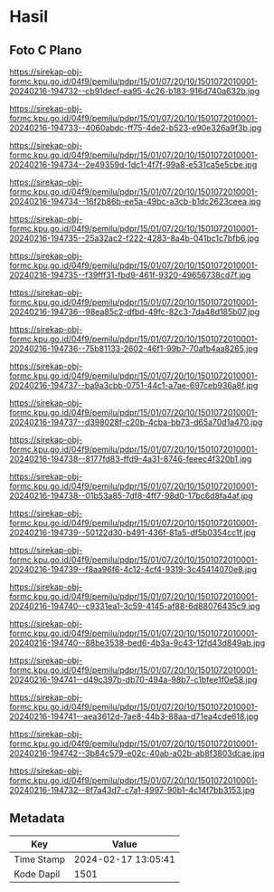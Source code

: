 # Hasil

## Foto C Plano

https://sirekap-obj-formc.kpu.go.id/04f9/pemilu/pdpr/15/01/07/20/10/1501072010001-20240216-194732--cb91decf-ea95-4c26-b183-916d740a632b.jpg

https://sirekap-obj-formc.kpu.go.id/04f9/pemilu/pdpr/15/01/07/20/10/1501072010001-20240216-194733--4060abdc-ff75-4de2-b523-e90e326a9f3b.jpg

https://sirekap-obj-formc.kpu.go.id/04f9/pemilu/pdpr/15/01/07/20/10/1501072010001-20240216-194734--2e49359d-1dc1-4f7f-99a8-e531ca5e5cbe.jpg

https://sirekap-obj-formc.kpu.go.id/04f9/pemilu/pdpr/15/01/07/20/10/1501072010001-20240216-194734--16f2b86b-ee5a-49bc-a3cb-b1dc2623ceea.jpg

https://sirekap-obj-formc.kpu.go.id/04f9/pemilu/pdpr/15/01/07/20/10/1501072010001-20240216-194735--25a32ac2-f222-4283-8a4b-041bc1c7bfb6.jpg

https://sirekap-obj-formc.kpu.go.id/04f9/pemilu/pdpr/15/01/07/20/10/1501072010001-20240216-194735--f39fff31-fbd9-461f-9320-49656738cd7f.jpg

https://sirekap-obj-formc.kpu.go.id/04f9/pemilu/pdpr/15/01/07/20/10/1501072010001-20240216-194736--98ea85c2-dfbd-49fc-82c3-7da48d185b07.jpg

https://sirekap-obj-formc.kpu.go.id/04f9/pemilu/pdpr/15/01/07/20/10/1501072010001-20240216-194736--75b81133-2602-46f1-99b7-70afb4aa8265.jpg

https://sirekap-obj-formc.kpu.go.id/04f9/pemilu/pdpr/15/01/07/20/10/1501072010001-20240216-194737--ba9a3cbb-0751-44c1-a7ae-697ceb936a8f.jpg

https://sirekap-obj-formc.kpu.go.id/04f9/pemilu/pdpr/15/01/07/20/10/1501072010001-20240216-194737--d398028f-c20b-4cba-bb73-d65a70d1a470.jpg

https://sirekap-obj-formc.kpu.go.id/04f9/pemilu/pdpr/15/01/07/20/10/1501072010001-20240216-194738--8177fd83-ffd9-4a31-8746-feeec4f320b1.jpg

https://sirekap-obj-formc.kpu.go.id/04f9/pemilu/pdpr/15/01/07/20/10/1501072010001-20240216-194738--01b53a85-7df8-4ff7-98d0-17bc6d8fa4af.jpg

https://sirekap-obj-formc.kpu.go.id/04f9/pemilu/pdpr/15/01/07/20/10/1501072010001-20240216-194739--50122d30-b491-436f-81a5-df5b0354cc1f.jpg

https://sirekap-obj-formc.kpu.go.id/04f9/pemilu/pdpr/15/01/07/20/10/1501072010001-20240216-194739--f8aa96f6-4c12-4cf4-9319-3c45414070e8.jpg

https://sirekap-obj-formc.kpu.go.id/04f9/pemilu/pdpr/15/01/07/20/10/1501072010001-20240216-194740--c9331ea1-3c59-4145-af88-6d88076435c9.jpg

https://sirekap-obj-formc.kpu.go.id/04f9/pemilu/pdpr/15/01/07/20/10/1501072010001-20240216-194740--88be3538-bed6-4b3a-9c43-12fd43d849ab.jpg

https://sirekap-obj-formc.kpu.go.id/04f9/pemilu/pdpr/15/01/07/20/10/1501072010001-20240216-194741--d49c397b-db70-494a-98b7-c1bfee1f0e58.jpg

https://sirekap-obj-formc.kpu.go.id/04f9/pemilu/pdpr/15/01/07/20/10/1501072010001-20240216-194741--aea3612d-7ae8-44b3-88aa-d71ea4cde618.jpg

https://sirekap-obj-formc.kpu.go.id/04f9/pemilu/pdpr/15/01/07/20/10/1501072010001-20240216-194742--3b84c579-e02c-40ab-a02b-ab8f3803dcae.jpg

https://sirekap-obj-formc.kpu.go.id/04f9/pemilu/pdpr/15/01/07/20/10/1501072010001-20240216-194732--8f7a43d7-c7a1-4997-90b1-4c14f7bb3153.jpg


## Metadata

| Key        | Value               |
| ---------- | ------------------- |
| Time Stamp | 2024-02-17 13:05:41 |
| Kode Dapil | 1501                |



